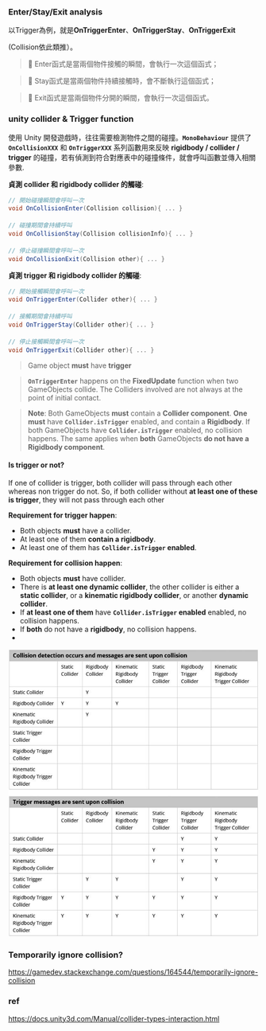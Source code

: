 ### Enter/Stay/Exit analysis

以Trigger為例，就是**OnTriggerEnter**、**OnTriggerStay**、**OnTriggerExit**

(Collision依此類推）。

> 📎 Enter函式是當兩個物件接觸的瞬間，會執行一次這個函式；

> 📎 Stay函式是當兩個物件持續接觸時，會不斷執行這個函式；

> 📎 Exit函式是當兩個物件分開的瞬間，會執行一次這個函式。


### unity collider & Trigger function
使用 Unity 開發遊戲時，往往需要檢測物件之間的碰撞。**`MonoBehaviour`** 提供了 **`OnCollisionXXX`** 和 **`OnTriggerXXX`** 系列函數用來反映 **rigidbody / collider / trigger** 的碰撞，若有偵測到符合對應表中的碰撞條件，就會呼叫函數並傳入相關參數.

**貞測 collider 和 rigidbody collider 的觸碰**: 
```cs
// 開始碰撞瞬間會呼叫一次
void OnCollisionEnter(Collision collision){ ... }　

// 碰撞期間會持續呼叫
void OnCollisionStay(Collision collisionInfo){ ... }

// 停止碰撞瞬間會呼叫一次
void OnCollisionExit(Collision other){ ... }
```

**貞測 trigger 和 rigidbody collider 的觸碰**: 
```cs
// 開始接觸瞬間會呼叫一次
void OnTriggerEnter(Collider other){ ... }

// 接觸期間會持續呼叫
void OnTriggerStay(Collider other){ ... }

// 停止接觸瞬間會呼叫一次
void OnTriggerExit(Collider other){ ... }
```

> Game object **must** have **trigger**

> **`OnTriggerEnter`** happens on the **FixedUpdate** function when two GameObjects collide. The Colliders involved are not always at the point of initial contact.

> **Note**: Both GameObjects **must** contain a **Collider component**. **One must** have **`Collider.isTrigger`** enabled, and contain a **Rigidbody**. If both GameObjects have **`Collider.isTrigger`** enabled, no collision happens. The same applies when **both** GameObjects **do not have a Rigidbody component**.


#### Is trigger or not?
If one of collider is trigger, both collider will pass through each other whereas non trigger do not. So, if both collider without **at least one of these is trigger**, they will not pass through each other

**Requirement for trigger happen**:
- Both objects **must** have a collider.
- At least one of them **contain a rigidbody**.
- At least one of them has **`Collider.isTrigger` enabled**.


**Requirement for collision happen**:
- Both objects **must** have collider.
- There is **at least one dynamic collider**, the other collider is either a **static collider**, or a **kinematic rigidbody collider**, or another **dynamic collider**.
- If **at least one of them** have **`Collider.isTrigger` enabled** enabled, no collision happens.
- If **both** do not have a **rigidbody**, no collision happens.
- 

![](./img/trigger&collider.png)

### Temporarily ignore collision?

https://gamedev.stackexchange.com/questions/164544/temporarily-ignore-collision


### ref
https://docs.unity3d.com/Manual/collider-types-interaction.html

